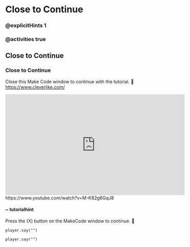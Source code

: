 # Close to Continue

### @explicitHints 1

### @activities true

## Close to Continue

### Close to Continue

Close this Make Code window to continue with the tutorial.  
https://www.cleverlike.com/
<iframe width="560" height="315" src="https://www.youtube.com/embed/M-K82g6GqJ8?si=C2FvvwilsbR5SOjt" title="YouTube video player" frameborder="0" allow="accelerometer; autoplay; clipboard-write; encrypted-media; gyroscope; picture-in-picture; web-share" referrerpolicy="strict-origin-when-cross-origin" allowfullscreen></iframe>
https://www.youtube.com/watch?v=M-K82g6GqJ8

#### ~ tutorialhint

Press the (X) button on the MakeCode window to continue. 

```blocks
player.say("")
```

```template
player.say("")
```

